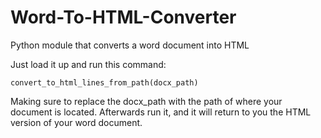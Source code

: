 # Word-To-HTML-Converter
Python module that converts a word document into HTML

Just load it up and run this command:

    convert_to_html_lines_from_path(docx_path)

Making sure to replace the docx_path with the path of where your document is located. Afterwards run it, and it will return to you the HTML version of your word document.
